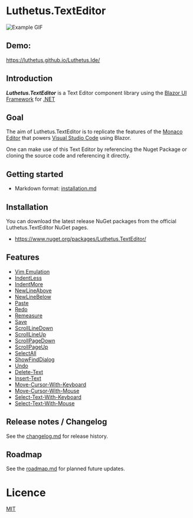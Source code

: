 # Luthetus.TextEditor

![Example GIF](../../Images/TextEditor/Gifs/rootReadmeIntroGif.gif)

## Demo:
https://luthetus.github.io/Luthetus.Ide/

## Introduction

***Luthetus.TextEditor*** is a Text Editor component library using
the [Blazor UI Framework](https://dotnet.microsoft.com/en-us/apps/aspnet/web-apps/blazor)
for [.NET](https://dotnet.microsoft.com/)

## Goal

The aim of Luthetus.TextEditor is to replicate the features of
the [Monaco Editor](https://microsoft.github.io/monaco-editor/) that
powers [Visual Studio Code](https://code.visualstudio.com/) using Blazor.

One can make use of this Text Editor by referencing the Nuget Package or cloning the source code and referencing it
directly.

## Getting started

- Markdown format: [installation.md](./installation.md)

## Installation

You can download the latest release NuGet packages from the official Luthetus.TextEditor NuGet pages.

- https://www.nuget.org/packages/Luthetus.TextEditor/

## Features

- [Vim Emulation](./Features/Keymap-Vim_TextEditor.md)
- [IndentLess](./Features/Command-IndentLess_TextEditor.md)
- [IndentMore](./Features/Command-IndentMore_TextEditor.md)
- [NewLineAbove](./Features/Command-NewLineAbove_TextEditor.md)
- [NewLineBelow](./Features/Command-NewLineBelow_TextEditor.md)
- [Paste](./Features/Command-Paste_TextEditor.md)
- [Redo](./Features/Command-Redo_TextEditor.md)
- [Remeasure](./Features/Command-Remeasure_TextEditor.md)
- [Save](./Features/Command-Save_TextEditor.md)
- [ScrollLineDown](./Features/Command-ScrollLineDown_TextEditor.md)
- [ScrollLineUp](./Features/Command-ScrollLineUp_TextEditor.md)
- [ScrollPageDown](./Features/Command-ScrollPageDown_TextEditor.md)
- [ScrollPageUp](./Features/Command-ScrollPageUp_TextEditor.md)
- [SelectAll](./Features/Command-SelectAll_TextEditor.md)
- [ShowFindDialog](./Features/Command-ShowFindDialog_TextEditor.md)
- [Undo](./Features/Command-Undo_TextEditor.md)
- [Delete-Text](./Features/Delete-Text_TextEditor.md)
- [Insert-Text](./Features/Insert-Text_TextEditor.md)
- [Move-Cursor-With-Keyboard](./Features/Move-Cursor-With-Keyboard_TextEditor.md)
- [Move-Cursor-With-Mouse](./Features/Move-Cursor-With-Mouse_TextEditor.md)
- [Select-Text-With-Keyboard](./Features/Select-Text-With-Keyboard_TextEditor.md)
- [Select-Text-With-Mouse](./Features/Select-Text-With-Mouse_TextEditor.md)

## Release notes / Changelog

See the [changelog.md](./changelog.md) for release history.

## Roadmap

See the [roadmap.md](./roadmap.md) for planned future updates.

# Licence

[MIT](https://opensource.org/licenses/MIT)
